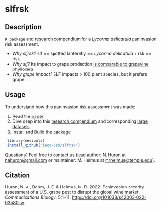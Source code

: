 
<!-- README.md is generated from README.Rmd. Please edit that file -->

# slfrsk

<!-- badges: start -->
<!-- badges: end -->

## Description

`R package` and [research
compendium](https://ieco-lab.github.io/slfrsk/) for a *Lycorma
delicatula* paninvasion risk assessment.

-   *Why slfrsk?* slf == spotted lanternfly == *Lycorma delicatula* +
    rsk == risk
-   *Why slf?* Its impact to grape production [is comparable to
    grapevine
    phylloxera](https://en.wikipedia.org/wiki/Great_French_Wine_Blight).
-   *Why grape impact?* SLF impacts \> 100 plant species, but it prefers
    grape.

## Usage

To understand how this paninvasion risk assessment was made:

1.  Read the [paper](https://doi.org/10.1038/s42003-022-03580-w)
2.  Dive deep into this [research
    compendium](https://ieco-lab.github.io/slfrsk/) and corresponding
    [large datasets](https://doi.org/10.5061/dryad.msbcc2g1b)
3.  Install and Build [the package](https://github.com/ieco-lab/slfrsk)

``` r
 library(devtools)
 install_github("ieco-lab/slfrsk")
```

Questions? Feel free to contact us (lead author: N. Huron at
<nahuron@gmail.com> or maintainer: M. Helmus at <mrhelmus@temple.edu>).

## Citation

Huron, N. A., Behm, J. E. & Helmus, M. R. 2022. Paninvasion severity
assessment of a U.S. grape pest to disrupt the global wine market.
*Communications Biology*, 5:1–11.
<https://doi.org/10.1038/s42003-022-03580-w>.
